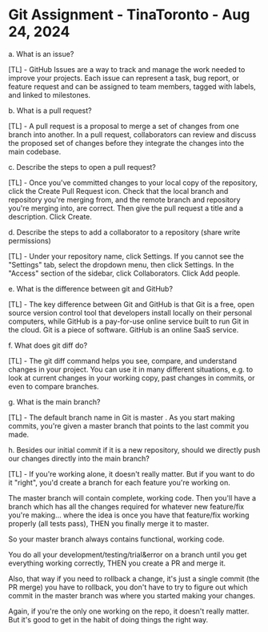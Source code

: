 # Git Assignment - TinaToronto - Aug 24, 2024
a. What is an issue?

[TL] - GitHub Issues are a way to track and manage the work needed to improve your projects. Each issue can represent a task, bug report, or feature request and can be assigned to team members, tagged with labels, and linked to milestones.

b. What is a pull request?

[TL] - A pull request is a proposal to merge a set of changes from one branch into another. In a pull request, collaborators can review and discuss the proposed set of changes before they integrate the changes into the main codebase.

c. Describe the steps to open a pull request?

[TL] - Once you've committed changes to your local copy of the repository, click the Create Pull Request icon.
Check that the local branch and repository you're merging from, and the remote branch and repository you're merging into, are correct. Then give the pull request a title and a description.
Click Create.

d. Describe the steps to add a collaborator to a repository (share write permissions)

[TL] - Under your repository name, click Settings. If you cannot see the "Settings" tab, select the dropdown menu, then click Settings. In the "Access" section of the sidebar, click Collaborators. Click Add people.

e. What is the difference between git and GitHub?

[TL] - The key difference between Git and GitHub is that Git is a free, open source version control tool that developers install locally on their personal computers, while GitHub is a pay-for-use online service built to run Git in the cloud. Git is a piece of software. GitHub is an online SaaS service.

f. What does git diff do?

[TL] - The git diff command helps you see, compare, and understand changes in your project. You can use it in many different situations, e.g. to look at current changes in your working copy, past changes in commits, or even to compare branches.

g. What is the main branch?

[TL] - The default branch name in Git is master . As you start making commits, you're given a master branch that points to the last commit you made.

h. Besides our initial commit if it is a new repository, should we directly push our changes directly into the main branch?

[TL] - If you're working alone, it doesn't really matter. But if you want to do it "right", you'd create a branch for each feature you're working on.

The master branch will contain complete, working code. Then you'll have a branch which has all the changes required for whatever new feature/fix you're making... where the idea is once you have that feature/fix working properly (all tests pass), THEN you finally merge it to master.

So your master branch always contains functional, working code.

You do all your development/testing/trial&error on a branch until you get everything working correctly, THEN you create a PR and merge it.

Also, that way if you need to rollback a change, it's just a single commit (the PR merge) you have to rollback, you don't have to try to figure out which commit in the master branch was where you started making your changes.

Again, if you're the only one working on the repo, it doesn't really matter. But it's good to get in the habit of doing things the right way.
